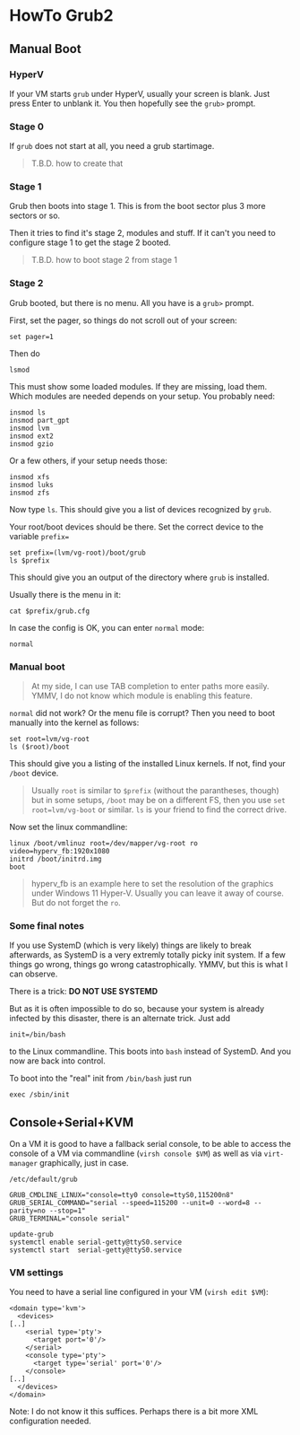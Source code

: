 # HowTo Grub2

## Manual Boot

### HyperV

If your VM starts `grub` under HyperV, usually your screen is blank.
Just press Enter to unblank it.  You then hopefully see the `grub>` prompt.


### Stage 0

If `grub` does not start at all, you need a grub startimage.

> T.B.D. how to create that


### Stage 1

Grub then boots into stage 1.  This is from the boot sector plus 3 more sectors or so.

Then it tries to find it's stage 2, modules and stuff.
If it can't you need to configure stage 1 to get the stage 2 booted.

> T.B.D. how to boot stage 2 from stage 1


### Stage 2

Grub booted, but there is no menu.  All you have is a `grub>` prompt.

First, set the pager, so things do not scroll out of your screen:

	set pager=1

Then do

	lsmod

This must show some loaded modules.  If they are missing, load them.
Which modules are needed depends on your setup.  You probably need:

	insmod ls
	insmod part_gpt
	insmod lvm
	insmod ext2
	insmod gzio

Or a few others, if your setup needs those:

	insmod xfs
	insmod luks
	insmod zfs

Now type `ls`.  This should give you a list of devices recognized by `grub`.

Your root/boot devices should be there.  Set the correct device to the variable `prefix=`

	set prefix=(lvm/vg-root)/boot/grub
	ls $prefix

This should give you an output of the directory where `grub` is installed.

Usually there is the menu in it:

	cat $prefix/grub.cfg

In case the config is OK, you can enter `normal` mode:

	normal


### Manual boot

> At my side, I can use TAB completion to enter paths more easily.  
> YMMV, I do not know which module is enabling this feature.

`normal` did not work?  Or the menu file is corrupt?
Then you need to boot manually into the kernel as follows:

	set root=lvm/vg-root
	ls ($root)/boot

This should give you a listing of the installed Linux kernels.  If not, find your `/boot` device.

> Usually `root` is similar to `$prefix` (without the parantheses, though)
> but in some setups, `/boot` may be on a different FS, then you use `set root=lvm/vg-boot` or similar.  `ls` is your friend to find the correct drive.

Now set the linux commandline:

	linux /boot/vmlinuz root=/dev/mapper/vg-root ro video=hyperv_fb:1920x1080
	initrd /boot/initrd.img
	boot

> hyperv_fb is an example here to set the resolution of the graphics under Windows 11 Hyper-V.
> Usually you can leave it away of course.  But do not forget the `ro`.


### Some final notes

If you use SystemD (which is very likely) things are likely to break afterwards,
as SystemD is a very extremly totally picky init system.  If a few things go wrong,
things go wrong catastrophically.  YMMV, but this is what I can observe.

There is a trick:  **DO NOT USE SYSTEMD**

But as it is often impossible to do so, because your system is already infected by this disaster,
there is an alternate trick. Just add

	init=/bin/bash

to the Linux commandline.  This boots into `bash` instead of SystemD.
And you now are back into control.

To boot into the "real" init from `/bin/bash` just run

	exec /sbin/init


## Console+Serial+KVM

On a VM it is good to have a fallback serial console, to be able to access the console of a VM via commandline (`virsh console $VM`) as well as via `virt-manager` graphically, just in case.

`/etc/default/grub`

```
GRUB_CMDLINE_LINUX="console=tty0 console=ttyS0,115200n8"
GRUB_SERIAL_COMMAND="serial --speed=115200 --unit=0 --word=8 --parity=no --stop=1"
GRUB_TERMINAL="console serial"
```

```
update-grub
systemctl enable serial-getty@ttyS0.service
systemctl start  serial-getty@ttyS0.service
```

### VM settings

You need to have a serial line configured in your VM (`virsh edit $VM`):

```
<domain type='kvm'>
  <devices>
[..]
    <serial type='pty'>
      <target port='0'/>
    </serial>
    <console type='pty'>
      <target type='serial' port='0'/>
    </console>
[..]
  </devices>
</domain>
```

Note: I do not know it this suffices.  Perhaps there is a bit more XML configuration needed.
